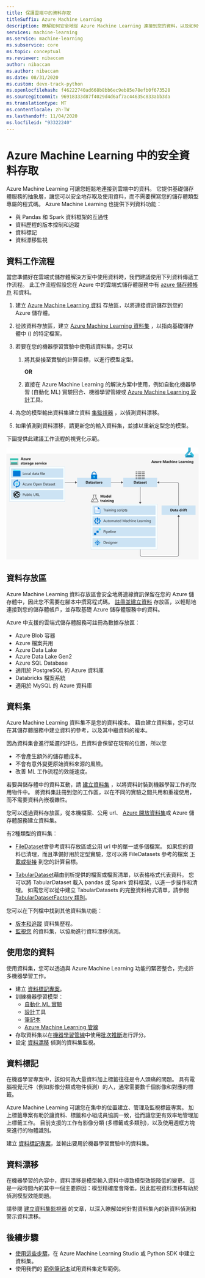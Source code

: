 ```yaml
---
title: 保護雲端中的資料存取
titleSuffix: Azure Machine Learning
description: 瞭解如何安全地從 Azure Machine Learning 連接到您的資料，以及如何使用資料集和資料存放區進行 ML 工作。 資料存放區可以儲存 Azure Blob 的資料，Azure Data Lake Gen 1 & 2、SQL db 和 Azure Databricks。
services: machine-learning
ms.service: machine-learning
ms.subservice: core
ms.topic: conceptual
ms.reviewer: nibaccam
author: nibaccam
ms.author: nibaccam
ms.date: 08/31/2020
ms.custom: devx-track-python
ms.openlocfilehash: f46222740ad668b8bb6ec9eb85e78efb0f673528
ms.sourcegitcommit: 96918333d87f4029d4d6af7ac44635c833abb3da
ms.translationtype: MT
ms.contentlocale: zh-TW
ms.lasthandoff: 11/04/2020
ms.locfileid: "93322240"
---
```

# <a name="secure-data-access-in-azure-machine-learning"></a>Azure Machine Learning 中的安全資料存取

Azure Machine Learning 可讓您輕鬆地連接到雲端中的資料。  它提供基礎儲存體服務的抽象層，讓您可以安全地存取及使用資料，而不需要撰寫您的儲存體類型專屬的程式碼。 Azure Machine Learning 也提供下列資料功能：

*    與 Pandas 和 Spark 資料框架的互通性
*    資料歷程的版本控制和追蹤
*    資料標記 
*    資料漂移監視
    
## <a name="data-workflow"></a>資料工作流程

當您準備好在雲端式儲存體解決方案中使用資料時，我們建議使用下列資料傳遞工作流程。 此工作流程假設您在 Azure 中的雲端式儲存體服務中有 [azure 儲存體帳戶](../storage/common/storage-account-create.md?tabs=azure-portal) 和資料。 

1. 建立 [Azure Machine Learning 資料](#datastores) 存放區，以將連接資訊儲存到您的 Azure 儲存體。

2. 從該資料存放區，建立 [Azure Machine Learning 資料集](#datasets) ，以指向基礎儲存體中 () 的特定檔案。 

3. 若要在您的機器學習實驗中使用該資料集，您可以
    1. 將其掛接至實驗的計算目標，以進行模型定型。

        **OR** 

    1. 直接在 Azure Machine Learning 的解決方案中使用，例如自動化機器學習 (自動化 ML) 實驗回合、機器學習管線或 [Azure Machine Learning 設計](concept-designer.md)工具。

4. 為您的模型輸出資料集建立資料 [集監視器](#data-drift) ，以偵測資料漂移。 

5. 如果偵測到資料漂移，請更新您的輸入資料集，並據以重新定型您的模型。

下圖提供此建議工作流程的視覺化示範。

![圖表顯示 Azure 儲存體服務，該服務會流入資料存放區，以流入資料集。 此資料集會流入模型定型，而這些定型會流入資料的漂移，進而流動回資料集。](./media/concept-data/data-concept-diagram.svg)

## <a name="datastores"></a>資料存放區

Azure Machine Learning 資料存放區會安全地將連線資訊保留在您的 Azure 儲存體中，因此您不需要在腳本中撰寫程式碼。 [註冊並建立資料](how-to-access-data.md) 存放區，以輕鬆地連接到您的儲存體帳戶，並存取基礎 Azure 儲存體服務中的資料。 

Azure 中支援的雲端式儲存體服務可註冊為數據存放區：

+ Azure Blob 容器
+ Azure 檔案共用
+ Azure Data Lake
+ Azure Data Lake Gen2
+ Azure SQL Database
+ 適用於 PostgreSQL 的 Azure 資料庫
+ Databricks 檔案系統
+ 適用於 MySQL 的 Azure 資料庫

## <a name="datasets"></a>資料集

Azure Machine Learning 資料集不是您的資料複本。 藉由建立資料集，您可以在其儲存體服務中建立資料的參考，以及其中繼資料的複本。 

因為資料集會進行延遲的評估，且資料會保留在現有的位置，所以您

* 不會產生額外的儲存體成本。
* 不會有意外變更原始資料來源的風險。
* 改善 ML 工作流程的效能速度。

若要與儲存體中的資料互動，請 [建立資料集](how-to-create-register-datasets.md) ，以將資料封裝到機器學習工作的取用物件中。 將資料集註冊到您的工作區，以在不同的實驗之間共用和重複使用，而不需要資料內嵌複雜性。

您可以透過資料存放區，從本機檔案、公用 url、 [Azure 開放資料集](https://azure.microsoft.com/services/open-datasets/)或 Azure 儲存體服務建立資料集。 

有2種類型的資料集： 

+ [FileDataset](/python/api/azureml-core/azureml.data.file_dataset.filedataset?preserve-view=true&view=azure-ml-py)會參考資料存放區或公用 url 中的單一或多個檔案。 如果您的資料已清理，而且準備好用於定型實驗，您可以將 FileDatasets 參考的檔案 [下載或掛接](how-to-train-with-datasets.md#mount-files-to-remote-compute-targets) 到您的計算目標。

+ [TabularDataset](/python/api/azureml-core/azureml.data.tabulardataset?preserve-view=true&view=azure-ml-py)藉由剖析提供的檔案或檔案清單，以表格格式代表資料。 您可以將 TabularDataset 載入 pandas 或 Spark 資料框架，以進一步操作和清理。 如需您可以從中建立 TabularDatasets 的完整資料格式清單，請參閱 [TabularDatasetFactory 類別](/python/api/azureml-core/azureml.data.dataset_factory.tabulardatasetfactory)。

您可以在下列檔中找到其他資料集功能：

+ [版本和追蹤](how-to-version-track-datasets.md) 資料集歷程。
+ [監視您](how-to-monitor-datasets.md) 的資料集，以協助進行資料漂移偵測。    

## <a name="work-with-your-data"></a>使用您的資料

使用資料集，您可以透過與 Azure Machine Learning 功能的緊密整合，完成許多機器學習工作。 

+ 建立 [資料標記專案](#label)。
+ 訓練機器學習模型：
     + [自動化 ML 實驗](how-to-use-automated-ml-for-ml-models.md)
     + [設計](tutorial-designer-automobile-price-train-score.md#import-data)工具
     + [筆記本](how-to-train-with-datasets.md)
     + [Azure Machine Learning 管線](how-to-create-your-first-pipeline.md)
+ 存取資料集以在[機器學習管線](how-to-create-your-first-pipeline.md)中使用[批次推斷](./tutorial-pipeline-batch-scoring-classification.md)進行評分。
+ 設定 [資料漂移](#drift) 偵測的資料集監視。

<a name="label"></a>

## <a name="data-labeling"></a>資料標記

在機器學習專案中，該如何為大量資料加上標籤往往是令人頭痛的問題。 具有電腦視覺元件（例如影像分類或物件偵測）的人，通常需要數千個影像和對應的標籤。

Azure Machine Learning 可讓您在集中的位置建立、管理及監視標籤專案。 加上標籤專案有助於讓資料、標籤和小組成員協調一致，從而讓您更有效率地管理加上標籤工作。 目前支援的工作有影像分類 (多標籤或多類別)，以及使用週框方塊來進行的物體識別。

建立 [資料標記專案](how-to-create-labeling-projects.md)，並輸出要用於機器學習實驗中的資料集。

<a name="drift"></a>

## <a name="data-drift"></a>資料漂移

在機器學習的內容中，資料漂移是模型輸入資料中導致模型效能降低的變更。 這是一段時間內的其中一個主要原因：模型精確度會降低，因此監視資料漂移有助於偵測模型效能問題。

請參閱 [建立資料集監視器](how-to-monitor-datasets.md) 的文章，以深入瞭解如何針對資料集內的新資料偵測和警示資料漂移。

## <a name="next-steps"></a>後續步驟 

+ [使用這些步驟](how-to-create-register-datasets.md)，在 Azure Machine Learning Studio 或 Python SDK 中建立資料集。
+ 使用我們的 [範例筆記本](https://github.com/Azure/MachineLearningNotebooks/tree/master/how-to-use-azureml/work-with-data/)試用資料集定型範例。